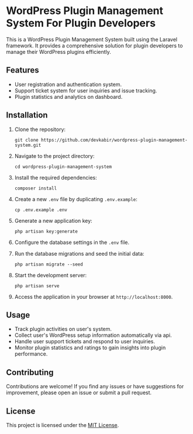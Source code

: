 # WordPress Plugin Management System For Plugin Developers

This is a WordPress Plugin Management System built using the Laravel framework. It provides a comprehensive solution for plugin developers to manage their WordPress plugins efficiently.

## Features

- User registration and authentication system.
- Support ticket system for user inquiries and issue tracking.
- Plugin statistics and analytics on dashboard.

## Installation

1. Clone the repository:
   ```shell
   git clone https://github.com/devkabir/wordpress-plugin-management-system.git
   ```

2. Navigate to the project directory:
   ```shell
   cd wordpress-plugin-management-system
   ```

3. Install the required dependencies:
   ```shell
   composer install
   ```

4. Create a new `.env` file by duplicating `.env.example`:
   ```shell
   cp .env.example .env
   ```

5. Generate a new application key:
   ```shell
   php artisan key:generate
   ```

6. Configure the database settings in the `.env` file.

7. Run the database migrations and seed the initial data:
   ```shell
   php artisan migrate --seed
   ```

8. Start the development server:
   ```shell
   php artisan serve
   ```

9. Access the application in your browser at `http://localhost:8000`.

## Usage

- Track plugin activities on user's system.
- Collect user's WordPress setup information automatically via api.
- Handle user support tickets and respond to user inquiries.
- Monitor plugin statistics and ratings to gain insights into plugin performance.

## Contributing

Contributions are welcome! If you find any issues or have suggestions for improvement, please open an issue or submit a pull request.

## License

This project is licensed under the [MIT License](LICENSE).
